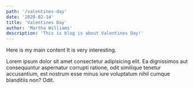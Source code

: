 ```yaml
---
path: '/valentines-day'
date: '2020-02-14'
title: 'Valentines Day'
author: 'Martha Williams'
description: 'This is blog is about Valentines Day!'
---
```


Here is my main content
It is very interesting.

Lorem ipsum dolor sit amet consectetur adipisicing elit. Ea dignissimos
aut consequuntur aspernatur corrupti ratione, odit similique tenetur
accusantium, est nostrum esse minus iure voluptatum nihil cumque
blanditiis non? Odit.
